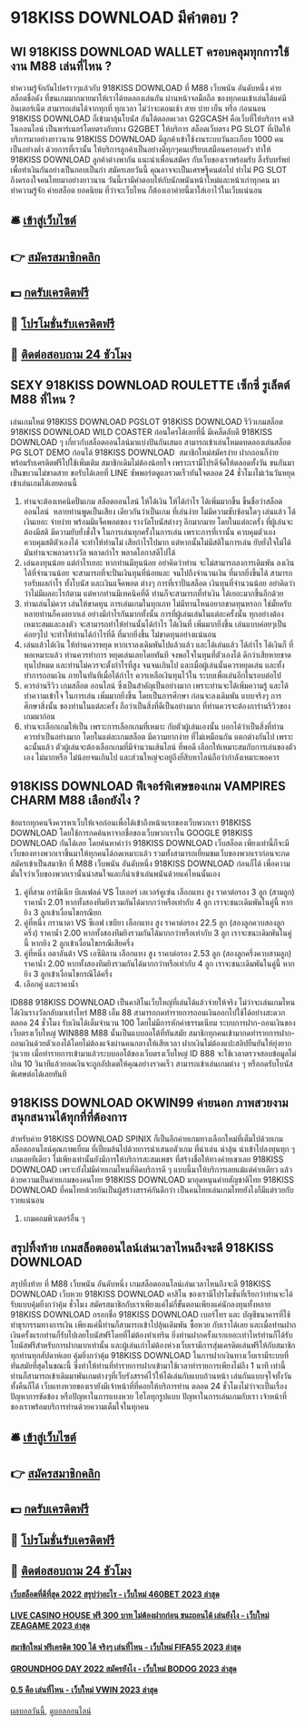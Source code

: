 # 918KISS DOWNLOAD มีคำตอบ ?
## WI 918KISS DOWNLOAD WALLET ครอบคลุมทุกการใช้งาน M88 เล่นที่ไหน ?
ทำความรู้จักกันไปคร่าวๆแล้วกับ 918KISS DOWNLOAD ที่ M88 เว็บพนัน อันดับหนึ่ง ค่ายสล็อตชื่อดัง ที่ขนเกมมากมายมาให้เราได้ทดลองเล่นกัน ผ่านหน้าจอมือถือ ของทุกคนเข้าเล่นได้แค่มีอินเตอร์เน็ต สามารถเล่นได้จากทุกที่ ทุกเวลา ไม่ว่าจะตอนเช้า สาย บ่าย เย็น หรือ ก่อนนอน 918KISS DOWNLOAD ก็เข้ามาลุ้นโบนัส กันได้ตลอดเวลา G2GCASH คือเว็บที่ให้บริการ คาสิโนออนไลน์ เป็นพาร์เนอร์โดยตรงกับทาง G2GBET ให้บริการ สล็อตเว็บตรง PG SLOT ที่เปิดให้บริการมาอย่างยาวนาน 918KISS DOWNLOAD มีลูกค้าเข้าใช้งานระบบวันละเกือบ 1000 คน เป็นอย่างต่ำ ด้วยการที่เรานั้น ให้บริการลูกค้าเป็นอย่างดีทุกๆคนเปรียบเสมือนครอบครัว ทำให้ 918KISS DOWNLOAD ลูกค้าต่างพากัน แนะนำเพื่อนสมัคร กับเว็บของเราพร้อมรับ ลิ้งรับทรัพย์ เพื่อทำเงินกันอย่างเป็นกอบเป็นกำ สมัครเลยวันนี้ คุณอาจจะเป็นเศรษฐีคนต่อไป
ทำไม่ PG SLOT ถึงครองใจคนไทยมาอย่างยาวนาน วันนี้เรามีคำตอบให้กับนักพนันหน้าใหม่และหน้าเก่าทุกคน มาทำความรู้จัก ค่ายสล็อต ยอดนิยม ที่ว่าจะเว็บไหน ก็ต้องเอาค่ายนี้มาใส่เอาไว้ในเว็บแน่นอน

## 🛎 [เข้าสู่เว็บไซต์](https://bit.ly/3SdLNi2)
## 👉 [สมัครสมาชิกคลิก](https://bit.ly/3SdLNi2)
## 💵 [กดรับเครดิตฟรี](https://bit.ly/3dyRKHj)
## 👑 [โปรโมชั่นรับเครดิตฟรี](https://bit.ly/3dyRKHj)
## 📱 [ติดต่อสอบถาม 24 ชัวโมง](https://bit.ly/3dyRKHj)

## SEXY 918KISS DOWNLOAD ROULETTE เซ็กซี่ รูเล็ตต์ M88 ที่ไหน ?
เล่นเกมใหม่ 918KISS DOWNLOAD PGSLOT 918KISS DOWNLOAD รีวิวเกมสล็อต 918KISS DOWNLOAD WILD COASTER ก่อนใครได้เลยที่นี่ มีเคล็ดลับดี 918KISS DOWNLOAD ๆ เกี่ยวกับสล็อตออนไลน์มาแบ่งปันกันเสมอ สามารถเข้าเล่นโหมดทดลองเล่นสล็อต PG SLOT DEMO ก่อนได้ 918KISS DOWNLOAD  สมาชิกใหม่สมัครง่าย ฝากถอนก็ง่าย พร้อมรับเครดิตฟรีไปใช้เพิ่มเติม สมาชิกเดิมไม่ต้องน้อยใจ เพราะเรามีโปรดีจัดให้ตลอดทั้งวัน ขนกันมาเป็นขบวนไม่ขาดสาย ขอรับได้เลยที่ LINE ซัพพอร์ตดูแลรวดเร็วทันใจตลอด 24 ชั่วโมงไม่เว้นวันหยุด เข้าเล่นเกมได้เลยตอนนี้
1. ท่านจะต้องเทคนิคปั่นเกม สล็อตออนไลน์ ให้ได้เงิน ให้ได้กำไร ได้เพิ่มมากขึ้น ขึ้นชื่อว่าสล็อตออนไลน์  หลายท่านพูดเป็นเสียง เดียวกันว่าเป็นเกม ที่เล่นง่าย ไม่มีความซับซ้อนใดๆ เล่นแล้ว ได้เงินเยอะ จ่ายง่าย พร้อมมีแจ็คพอตของ รางวัลโบนัสต่างๆ อีกมากมาย โดยในแต่ละครั้ง ที่ผู้เล่นจะต้องมีสติ มีความยับยั่งชั่งใจ ในการเล่นทุกครั้งในการเล่น เพราะการที่เรานั้น ควบคุมตัวเอง ควบคุมสติตัวเองได้ จะทำให้ท่านไม่ เสียกำไรไปมาก แต่หากนั้นไม่มีสติในการเล่น ยับยั่งใจไม่ได้ มันท่านจะพลาดรางวัล พลาดกำไร พลาดโอกาสดีไปได้
2. เล่นลงทุนน้อย แต่กำไรเยอะ หากท่านมีทุนน้อย อย่าคิดว่าท่าน จะไม่สามารถลงการเดิมพัน ลงเงินได้ที่จำนวนน้อย จะสามารถที่จะปั่นเงินทุนที่น้อยและ จนไปถึงจำนวนเงิน ที่มากยิ่งขึ้นได้ สามารถรอรับผลกำไร ทั้งโบนัส และเงินแจ็คพอต ต่างๆ การที่เราปั่นสล็อต เงินทุนที่จำนวนน้อย อย่าคิดว่าว่าไม่มีผลอะไรก้ตาม แต่หากท่านมีเทคนิคที่ดี ท่านก็จะสามารถที่ทำเงิน ได้เยอะมากขึ้นอีกด้วย
3. ท่านเล่นไม่ควร เล่นให้ขาดทุน การเล่นเกมในทุกเกท ไม่มีทานไหนอยากขาดทุนหรอก ใช่มั้ยครับ หลายท่านก็คงอยากเล่ อย่างมีกำไรกันมากทั้งนั้น การที่ผู้เล่นเล่นในแต่ละครั้งนั้น ทุกอย่างต้อง เหมาะสมและลงตัว จะสามารถทำให้ท่านนั้นได้กำไร ได้เงินที่ เพิ่มมากยิ่งขึ้น เล่นแบบค่อยๆเป็น ค่อยๆไป จะทำให้ท่านได้กำไรที่ดี ที่มากยิ่งขึ้น ไม่ขาดทุนอย่างแน่นอน
4. เล่นแล้วได้เงิน ให้ท่านควรหยุด หากเราลงเดิมพันไปแล้วแล้ว และได้เล่นแล้ว ได้กำไร ได้เงินก็ ที่พอเหมาะแล้ว ท่านควรทำการ หยุดเล่นเลยโดยทันที จงพอใจในทุนที่ตัวเองได้ ดีกว่าเสียหายขาดทุนไปหมด และท่านไม่ควรจะตั้งกำไรที่สูง จนจนเกินไป และเมื่อผู้เล่นนั้นควรหยุดเล่น และทั้งทำการถอนเงิน ภายในทันทีเมื่อได้กำไร ควรเหลือเงินทุนไว้ใน ระบบเพื่อเล่นอีกในรอบต่อไป
5. ควรอ่านรีวิว เกมสล็อต ออนไลน์ ซึ่งเป็นสำคัญเป็นอย่างมาก เพราะท่านจะได้เพิ่มความรู้ และได้ทำความเข้าใจ ในการเล่น เพิ่มมากยิ่งขึ้น โดยเป็นการศึกษา ก่อนจะลงเดิมพัน แบบจริงๆ การศึกษาสิ่งนั้น ของท่านในแต่ละครั้ง ถือว่าเป็นสิ่งที่ดีเป็นอย่างมาก ที่ท่านควรจะต้องการ่านรีวิวของเกมมาก่อน
6. ท่านจะเลือกเกมให้เป็น เพราะการเลือกเกมที่เหมาะ กับตัวผู้เล่นเองนั้น บอกได้ว่าเป็นสิ่งที่ท่าน ควรทำเป็นอย่างมาก โดยในแต่ละเกมสล็อต มีความยากง่าย ที่ไม่เหมือนกัน แตกต่างกันไป เพราะฉะนั้นแล้ว ตัวผู้เล่นจะต้องเลือกเกมที่มีจำนวนเส้นไลน์ ที่พอดี เลือกให้เหมาะสมกับการเล่นของตัวเอง ไม่มากหรือ ไม่น้อยจนเกินไป และส่วนใหญ่จะอยู่ถึงยี่สิบหาไลน์ถือว่ากำลังเหมาะพอควร

## 918KISS DOWNLOAD ฟีเจอร์พิเศษของเกม VAMPIRES CHARM M88 เลือกยังไง ?
ข้อแรกทุกคนจึงควรหาเว็บให้เจอก่อนเพื่อได้เข้าถึงหน้าแรกของเว็บพวกเรา 918KISS DOWNLOAD โดยใช้การกดค้นหาจากชื่อของเว็บพวกเราใน GOOGLE 918KISS DOWNLOAD กันได้เลย โดยค้นหาคำว่า 918KISS DOWNLOAD เว็บสล็อต เพียงเท่านี้ก็จะมีเว็บของทางพวกเราขึ้นมาให้ทุกคนได้กดเหมาะแล้ว รวมทั้งสามารถเยี่ยมชมเว็บของพวกเราก่อนจะกดสมัครเข้าเป็นสมาชิก ที่ M88 เว็บพนัน อันดับหนึ่ง 918KISS DOWNLOAD ก่อนก็ได้ เพื่อความมั่นใจว่าเว็บของพวกเรานั้นน่าสนใจและก็น่าเข้าเล่นพนันด้วยแค่ไหนนั้นเอง
1. คู่ที่สาม อาร์มีเนีย บีเลเฟลด์ VS ไบเออร์ เลเวอร์คูเซ่น เลือกแทง สูง ราคาต่อรอง 3 ลูก (สามลูก) ราคาน้ำ 2.01 หากทั้งสองทีมยิงรวมกันได้มากกว่าหรือเท่ากับ 4 ลูก เราจะชนะเดิมพันในคู่นี้ หากยิง 3 ลูกเข้าเงื่อนไขกรณียก
2. คู่ที่หนึ่ง กรานาดา VS ซีเอฟ เซบียา เลือกแทง สูง ราคาต่อรอง 22.5 ลูก (สองลูกควบสองลูกครึ่ง) ราคาน้ำ 2.00 หากทั้งสองทีมยิงรวมกันได้มากกว่าหรือเท่ากับ 3 ลูก เราจะชนะเดิมพันในคู่นี้ หากยิง 2 ลูกเข้าเงื่อนไขกรณีเสียครึ่ง
3. คู่ที่หนึ่ง อตาลันต้า VS เอซีมิลาน เลือกแทง สูง ราคาต่อรอง 2.53 ลูก (สองลูกครึ่งควบสามลูก) ราคาน้ำ 2.00 หากทั้งสองทีมยิงรวมกันได้มากกว่าหรือเท่ากับ 4 ลูก เราจะชนะเดิมพันในคู่นี้ หากยิง 3 ลูกเข้าเงื่อนไขกรณีได้ครึ่ง
4. เลือกคู่ และราคาน้ำ

ID888 918KISS DOWNLOAD เป็นคาสิโนเว็บใหญ่ที่เล่นได้แล้วจ่ายให้จริง ไม่ว่าจะเล่นเกมไหนได้เงินรางวัลกลับมาเท่าไหร่ M88 เอ็ม 88 สามารถกดทำรายการถอนเงินออกไปใช้ได้อย่างสะดวกตลอด 24 ชั่วโมง รับเงินได้เต็มจำนวน 100 โดยไม่มีการหักค่าธรรมเนียม ระบบการฝาก-ถอนเงินของเว็บตรงเว็บใหญ่ WIN888 M88 นั้นเป็นแบบออโต้ที่ทันสมัย สมาชิกทุกคนเข้ามากดทำรายการฝาก-ถอนเงินด้วยตัวเองได้โดยไม่ต้องแจ้งผ่านคนกลางให้เสียเวลา ฝากเงินไม่ต้องแปะสลิปยืนยันให้ยุ่งยากวุ่นวาย เมื่อทำรายการเข้ามาแล้วระบบออโต้ของเว็บตรงเว็บใหญ่ ID 888 จะใช้เวลาตรวจสอบข้อมูลไม่เกิน 10 วินาทีแล้วยอดเงินจะถูกอัปเดตให้คุณอย่างรวดเร็ว สามารถเข้าเล่นเกมต่าง ๆ หรือกดรับโบนัสพิเศษต่อได้เลยทันที

## 918KISS DOWNLOAD OKWIN99 ค่ายนอก ภาพสวยงาม สนุกสนานได้ทุกที่ที่ต้องการ
สำหรับค่าย 918KISS DOWNLOAD SPINIX ก็เป็นอีกค่ายเกมทางเลือกใหม่ที่เต็มไปด้วยเกมสล็อตออนไลน์คุณภาพเยี่ยม ที่เปี่ยมล้นไปด้วยการนำเสนอตัวเกม ที่น่าเล่น น่าลุ้น น่าเข้าไปลงทุนทุก ๆ เกมเลยทีเดียว ไม่เพียงเท่านั้นยังมีการให้บริการสะสมเพชร ที่สร้างชื่อให้ทางค่ายเขาเลย 918KISS DOWNLOAD เพราะยังไม่มีค่ายเกมไหนที่คิดบริการดี ๆ แบบนี้มาให้บริการเลยแม้แต่ค่ายเดียว แล้วด้วยความเป็นค่ายเกมของคนไทย 918KISS DOWNLOAD มาอุดหนุนค่ายสัญชาติไทย 918KISS DOWNLOAD ที่คนไทยด้วยกันเป็นผู้สร้างสรรค์กันดีกว่า เป็นคนไทยเล่นเกมไทยยังไงก็มีแต่รวยกับรวยแน่นอน
1. เกมคอมพิวเตอร์อื่น ๆ

## สรุปทิ้งท้าย เกมสล็อตออนไลน์เล่นเวลาไหนถึงจะดี 918KISS DOWNLOAD
สรุปทิ้งท้าย ที่ M88 เว็บพนัน อันดับหนึ่ง เกมสล็อตออนไลน์เล่นเวลาไหนถึงจะดี 918KISS DOWNLOAD เว็บหวย 918KISS DOWNLOAD คาสิโน ของเรามีโปรโมชั่นที่เรียกว่าท่านจะได้รับแบบคุ้มยิ่งกว่าคุ้ม ชั่วโมง สมัครสมาชิกกับเราเพียงแค่ไม่กี่ขั้นตอนเพียงแค่นักลงทุนทั้งหลาย 918KISS DOWNLOAD กรอกชื่อ 918KISS DOWNLOAD เบอร์โทร และ บัญชีธนาคารที่ใช้ทำธุรกรรมทางการเงิน เพียงแค่นี้ท่านก็สามารถเข้าไปลุ้นเดิมพัน ซื้อหวย กับเราได้เลย และเมื่อท่านฝากเงินครั้งแรกท่านก็รับไปเลยโบนัสฟรีโดยที่ไม่ต้องทำเทริน ยิ่งท่านฝากครั้งแรกเยอะเท่าไหร่ท่านก็ได้รับโบนัสฟรีสำหรับการฝากมากเท่านั้น และผู้เล่นเก่าไม่ต้องห่วงเว็บเรามีการสุ่มเครดิตเล่นฟรีให้กับสมาชิกทุกท่านทุกสัปดาห์เลย คุ้มยิ่งกว่าคุ้ม 918KISS DOWNLOAD ในการฝากเงินทางเว็บเรามีระบบที่ทันสมัยที่สุดในขณะนี้ ซึ่งทำให้ท่านที่ทำรายการฝากเข้ามาใช้เวลาทำรายการเพียงไม่ถึง 1 นาที เท่านี้ท่านก็สามารถเข้าเดิมมาพันเกมต่างๆที่เว็บรังสรรค์ไว้ให้ได้เล่นกับแบบถ้วนหน้า เล่นกันแบบจุใจทั้งวันทั้งคืนก็ได้ เว็บแทงหวยของเรายังมีเจ้าหน้าที่ที่คอยให้บริการท่าน ตลอด 24 ชั่วโมงไม่ว่าจะเป็นเรื่องปัญหาการขัดข้อง หรือปัญหาในการแทงหวย ไฮโลทุกรูปแบบ ปัญหาในการเล่นเกมกับเรา เจ้าหน้าที่ของเราพร้อมบริการท่านด้วยความเต็มใจในทุกคน

## 🛎 [เข้าสู่เว็บไซต์](https://bit.ly/3SdLNi2)
## 👉 [สมัครสมาชิกคลิก](https://bit.ly/3SdLNi2)
## 💵 [กดรับเครดิตฟรี](https://bit.ly/3dyRKHj)
## 👑 [โปรโมชั่นรับเครดิตฟรี](https://bit.ly/3dyRKHj)
## 📱 [ติดต่อสอบถาม 24 ชัวโมง](https://bit.ly/3dyRKHj)

#### [เว็บสล็อตที่ดีที่สุด 2022 สรุปว่าอะไร - เว็บใหม่ 460BET 2023 ล่าสุด](https://atom.io/themes/เว็บสล็อตที่ดีที่สุด%202022%20สรุปว่าอะไร%20-%20เว็บใหม่%20460bet%202023%20ล่าสุด)
#### [LIVE CASINO HOUSE ฟรี 300 บาท ไม่ต้องฝากก่อน ชนะถอนได้ เล่นยังไง - เว็บใหม่ ZEAGAME 2023 ล่าสุด](https://atom.io/themes/live%20casino%20house%20ฟรี%20300%20บาท%20ไม่ต้องฝากก่อน%20ชนะถอนได้%20เล่นยังไง%20-%20เว็บใหม่%20zeagame%202023%20ล่าสุด)
#### [สมาชิกใหม่ ฟรีเครดิต 100 ได้ จริงๆ เล่นที่ไหน - เว็บใหม่ FIFA55 2023 ล่าสุด](https://atom.io/themes/สมาชิกใหม่%20ฟรีเครดิต%20100%20ได้%20จริงๆ%20เล่นที่ไหน%20-%20เว็บใหม่%20fifa55%202023%20ล่าสุด)
#### [GROUNDHOG DAY 2022 สมัครยังไง - เว็บใหม่ BODOG 2023 ล่าสุด](https://atom.io/themes/groundhog%20day%202022%20สมัครยังไง%20-%20เว็บใหม่%20bodog%202023%20ล่าสุด)
#### [0.5 คือ เล่นที่ไหน - เว็บใหม่ VWIN 2023 ล่าสุด](https://atom.io/themes/0.5%20คือ%20เล่นที่ไหน%20-%20เว็บใหม่%20vwin%202023%20ล่าสุด)

[ผลบอลวันนี้](https://siamsport.tv "ผลบอลวันนี้"), [ดูบอลออนไลน์](https://siamsport.tv/ดูบอลสด "ดูบอลออนไลน์")